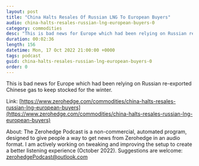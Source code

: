 ```yaml
---
layout: post
title: "China Halts Resales Of Russian LNG To European Buyers"
audio: china-halts-resales-russian-lng-european-buyers-0
category: commodities
desc: "This is bad news for Europe which had been relying on Russian re-exported Chinese gas to keep stocked for the winter."
duration: 00:02:36
length: 156
datetime: Mon, 17 Oct 2022 21:00:00 +0000
tags: podcast
guid: china-halts-resales-russian-lng-european-buyers-0
order: 0
---
```

This is bad news for Europe which had been relying on Russian re-exported Chinese gas to keep stocked for the winter.

Link: [https://www.zerohedge.com/commodities/china-halts-resales-russian-lng-european-buyers](https://www.zerohedge.com/commodities/china-halts-resales-russian-lng-european-buyers)

About: The Zerohedge Podcast is a non-commercial, automated program, designed to give people a way to get news from Zerohedge in an audio format.  I am actively working on tweaking and improving the setup to create a better listening experience (October 2022).  Suggestions are welcome: [zerohedgePodcast@outlook.com](mailto:zerohedgePodcast@outlook.com)
